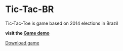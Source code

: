 Tic-Tac-BR
==========

Tic-Tac-Toe is game based on 2014 elections in Brazil

**visit the [Game demo](http://www.keven.com.br/Tic-Tac-BR)**

[Download game](https://marketplace.firefox.com/app/tic-tac-toe-br/)
